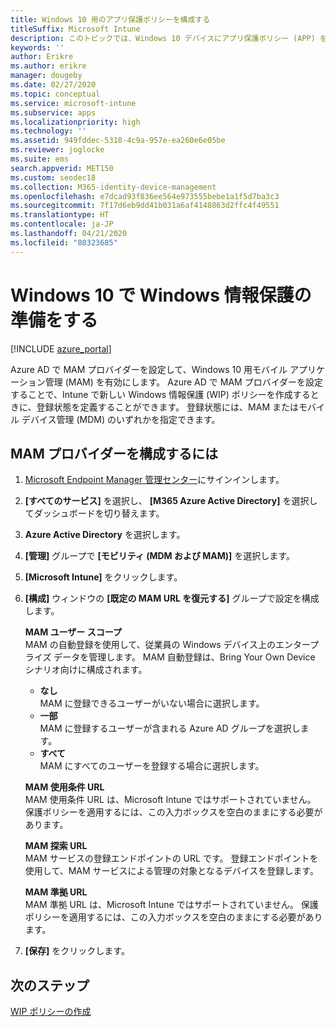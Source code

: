 ```yaml
---
title: Windows 10 用のアプリ保護ポリシーを構成する
titleSuffix: Microsoft Intune
description: このトピックでは、Windows 10 デバイスにアプリ保護ポリシー (APP) を構成する方法について説明します。
keywords: ''
author: Erikre
ms.author: erikre
manager: dougeby
ms.date: 02/27/2020
ms.topic: conceptual
ms.service: microsoft-intune
ms.subservice: apps
ms.localizationpriority: high
ms.technology: ''
ms.assetid: 949fddec-5318-4c9a-957e-ea260e6e05be
ms.reviewer: joglocke
ms.suite: ems
search.appverid: MET150
ms.custom: seodec18
ms.collection: M365-identity-device-management
ms.openlocfilehash: e7dcad93f836ee564e973555bebe1a1f5d7ba3c3
ms.sourcegitcommit: 7f17d6eb9dd41b031a6af4148863d2ffc4f49551
ms.translationtype: HT
ms.contentlocale: ja-JP
ms.lasthandoff: 04/21/2020
ms.locfileid: "80323685"
---
```

# <a name="get-ready-for-windows-information-protection-in-windows-10"></a>Windows 10 で Windows 情報保護の準備をする 

[!INCLUDE [azure_portal](../includes/azure_portal.md)]

Azure AD で MAM プロバイダーを設定して、Windows 10 用モバイル アプリケーション管理 (MAM) を有効にします。 Azure AD で MAM プロバイダーを設定することで、Intune で新しい Windows 情報保護 (WIP) ポリシーを作成するときに、登録状態を定義することができます。 登録状態には、MAM またはモバイル デバイス管理 (MDM) のいずれかを指定できます。

## <a name="to-configure-the-mam-provider"></a>MAM プロバイダーを構成するには

1. [Microsoft Endpoint Manager 管理センター](https://go.microsoft.com/fwlink/?linkid=2109431)にサインインします。
2. **[すべてのサービス]** を選択し、 **[M365 Azure Active Directory]** を選択してダッシュボードを切り替えます。
3. **Azure Active Directory** を選択します。
4. **[管理]** グループで **[モビリティ (MDM および MAM)]** を選択します。
5. **[Microsoft Intune]** をクリックします。
6. **[構成]** ウィンドウの **[既定の MAM URL を復元する]** グループで設定を構成します。

   **MAM ユーザー スコープ**  
   MAM の自動登録を使用して、従業員の Windows デバイス上のエンタープライズ データを管理します。 MAM 自動登録は、Bring Your Own Device シナリオ向けに構成されます。<ul><li>**なし**<br>MAM に登録できるユーザーがいない場合に選択します。</li><li>**一部**<br>MAM に登録するユーザーが含まれる Azure AD グループを選択します。</li><li>**すべて**<br>MAM にすべてのユーザーを登録する場合に選択します。</li></ul>

   **MAM 使用条件 URL**  
   MAM 使用条件 URL は、Microsoft Intune ではサポートされていません。 保護ポリシーを適用するには、この入力ボックスを空白のままにする必要があります。

   **MAM 探索 URL**  
   MAM サービスの登録エンドポイントの URL です。 登録エンドポイントを使用して、MAM サービスによる管理の対象となるデバイスを登録します。

   **MAM 準拠 URL**  
   MAM 準拠 URL は、Microsoft Intune ではサポートされていません。 保護ポリシーを適用するには、この入力ボックスを空白のままにする必要があります。 

7. **[保存]** をクリックします。

## <a name="next-steps"></a>次のステップ

[WIP ポリシーの作成](windows-information-protection-policy-create.md)
